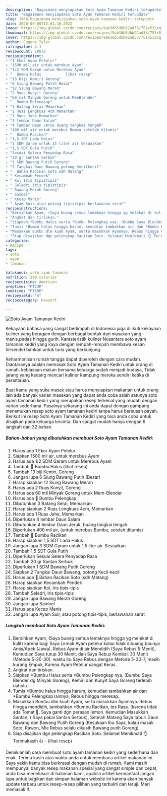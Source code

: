 ```yaml
---
description: "Bagaimana menyiapakan Soto Ayam Tamanan Kediri terupdate"
title: "Bagaimana menyiapakan Soto Ayam Tamanan Kediri terupdate"
slug: 1068-bagaimana-menyiapakan-soto-ayam-tamanan-kediri-terupdate
date: 2020-09-09T12:01:16.202Z
image: https://img-global.cpcdn.com/recipes/9ab36b5dbb92ad33/751x532cq70/soto-ayam-tamanan-kediri-foto-resep-utama.jpg
thumbnail: https://img-global.cpcdn.com/recipes/9ab36b5dbb92ad33/751x532cq70/soto-ayam-tamanan-kediri-foto-resep-utama.jpg
cover: https://img-global.cpcdn.com/recipes/9ab36b5dbb92ad33/751x532cq70/soto-ayam-tamanan-kediri-foto-resep-utama.jpg
author: Eugene Tyler
ratingvalue: 4.1
reviewcount: 18836
recipeingredient:
- "1 Ekor Ayam Petelur"
- "1500 mil air untuk merebus Ayam"
- "1/2 SDM Garam untuk Merebus Ayam"
- "  Bumbu Halus           lihat resep"
- "13 biji Kemiri Goreng"
- "6 Siung Bawang Putih Besar"
- "12 Siung Bawang Merah"
- "2 Ruas Kunyit Goreng"
- "60 mil Minyak Goreng untuk MemBlender"
- "  Bumbu Pelengkap"
- "3 Batang Serai Memarkan"
- "2 Ruas Lengkuas 4cm Memarkan"
- "1 Ruas Jahe Memarkan"
- "4 lembar Daun Salam"
- "4 lembar Daun Jeruk buang tangkai tengah"
- "400 mil air untuk merebus Bumbu setelah ditumis"
- "  Bumbu Racikan"
- "1,5 SDT Lada Halus"
- "3 SDM Garam untuk 15 liter air Sesuaikan"
- "1,5 SDT Gula Putih"
- "Sesuai Selera Penyedap Rasa"
- "20 gr Santan Serbuk"
- "1 SDM Bawang Putih Goreng"
- "2 Tangkai Daun Bawang potong Kecilkecil"
- "  Bahan Racikan Soto sdh Matang"
- " Kecambah Pendek"
- " Kol Iris tipistipis"
- " Seledri Iris tipistipis"
- " Bawang Merah Goreng"
- " Sambel"
- " Kecap Manis"
- " Ayam Suir atau potong tipistipis berlawanan serat"
recipeinstructions:
- "Bersihkan Ayam, (Saya buang semua lemaknya hingga yg melekat di kulit) karena bagi Saya Lemak Ayam petelur kalau tidak dibuang baunya Amis/Apek (Jawa). Rebus Ayam di air Mendidih (Saya Rebus 5 Menit), Kemudian Saya tutup 30 Menit, dan Saya Rebus Kembali 30 Menit (Metode 5-30-30), waktu itu Saya Rebus dengan Metode 5-30-7, masih kurang Empuk, Karena Ayam Petelur sangat Keras."
- "Angkat dan tiriskan."
- "Siapkan *Bumbu Halus serta *Bumbu Pelengkap nya. (Bumbu Saya Blender dg Minyak Goreng), Kemiri dan Kunyit Saya Goreng terlebih dahulu."
- "Tumis *Bumbu halus hingga harum, kemudian tambahkan air dan *Bumbu Pelengkap lainnya, Rebus hingga meresap."
- "Masukkan Bumbu dlm kuah Ayam, serta masukkan Ayamnya. Rebus hingga mendidih, tambahkan *Bumbu Racikan, tes Rasa. (karena tidak ada Tomat 🍅, Saya ganti dgn perasan lemon. Kemudian Masukkan Santan, ( Saya pakai Santan Serbuk), Setelah Matang Saya taburi Daun Bawang dan Bawang Putih Goreng (Kesukaan Ibu Saya, kalau masak Soto, Rawon, Mie Rebus selalu dikasih Bawang putih Goreng)"
- "Siap disajikan dgn pelengkap Racikan Soto. Selamat Menikmati 👌 Terimakasih 👍           (lihat resep)"
categories:
- Recipe
tags:
- soto
- ayam
- tamanan

katakunci: soto ayam tamanan 
nutrition: 290 calories
recipecuisine: American
preptime: "PT23M"
cooktime: "PT35M"
recipeyield: "4"
recipecategory: Dessert

---
```



![Soto Ayam Tamanan Kediri](https://img-global.cpcdn.com/recipes/9ab36b5dbb92ad33/751x532cq70/soto-ayam-tamanan-kediri-foto-resep-utama.jpg)

Kekayaan bahasa yang sangat berlimpah di Indonesia juga di ikuti kekayaan kuliner yang beragam dengan berbagai bentuk dari masakan yang manis,pedas hingga gurih. Karasteristik kuliner Nusantara soto ayam tamanan kediri yang kaya dengan rempah-rempah membawa kesan tersendiri bahkan untuk turis yang berkunjung.




Keharmonisan rumah tangga dapat diperoleh dengan cara mudah. Diantaranya adalah memasak Soto Ayam Tamanan Kediri untuk orang di rumah. kebiasaan makan bersama keluarga sudah menjadi budaya, Tidak jarang yang kadang mencari kuliner kampung mereka sendiri ketika di perantauan.

Buat kamu yang suka masak atau harus menyiapkan makanan untuk orang lain ada banyak varian masakan yang dapat anda coba salah satunya soto ayam tamanan kediri yang merupakan resep terkenal yang mudah dengan varian sederhana. Pasalnya sekarang ini anda dapat dengan gampang menemukan resep soto ayam tamanan kediri tanpa harus bersusah payah.
Berikut ini resep Soto Ayam Tamanan Kediri yang bisa anda coba untuk disajikan pada keluarga tercinta. Dan sangat mudah hanya dengan 6 langkah dan 32 bahan.


<!--inarticleads1-->

##### Bahan-bahan yang dibutuhkan membuat Soto Ayam Tamanan Kediri:

1. Harus ada 1 Ekor Ayam Petelur
1. Siapkan 1500 mil air, untuk merebus Ayam
1. Harus ada 1/2 SDM Garam untuk Merebus Ayam
1. Tambah  📝 Bumbu Halus           (lihat resep)
1. Tambah 13 biji Kemiri, Goreng
1. Jangan lupa 6 Siung Bawang Putih (Besar)
1. Harap siapkan 12 Siung Bawang Merah
1. Harus ada 2 Ruas Kunyit, Goreng
1. Harus ada 60 mil Minyak Goreng untuk Mem-Blender
1. Harus ada  📝 Bumbu Pelengkap
1. Dibutuhkan 3 Batang Serai, Memarkan
1. Harap siapkan 2 Ruas Lengkuas 4cm, Memarkan
1. Harus ada 1 Ruas Jahe, Memarkan
1. Diperlukan 4 lembar Daun Salam
1. Dibutuhkan 4 lembar Daun Jeruk, buang tangkai tengah
1. Diperlukan 400 mil air, (untuk merebus Bumbu, setelah ditumis)
1. Tambah  📝 Bumbu Racikan
1. Harap siapkan 1,5 SDT Lada Halus
1. Jangan lupa 3 SDM Garam untuk 1,5 liter air. Sesuaikan
1. Tambah 1,5 SDT Gula Putih
1. Diperlukan Sesuai Selera Penyedap Rasa
1. Tambah 20 gr Santan Serbuk
1. Diperlukan 1 SDM Bawang Putih Goreng
1. Siapkan 2 Tangkai Daun Bawang, potong Kecil-kecil
1. Harus ada  📝 Bahan Racikan Soto (sdh Matang)
1. Harap siapkan  Kecambah Pendek
1. Harap siapkan  Kol, Iris tipis-tipis
1. Tambah  Seledri, Iris tipis-tipis
1. Jangan lupa  Bawang Merah Goreng
1. Jangan lupa  Sambel
1. Harus ada  Kecap Manis
1. Jangan lupa  Ayam Suir, atau potong tipis-tipis, berlawanan serat




<!--inarticleads2-->

##### Langkah membuat  Soto Ayam Tamanan Kediri:

1. Bersihkan Ayam, (Saya buang semua lemaknya hingga yg melekat di kulit) karena bagi Saya Lemak Ayam petelur kalau tidak dibuang baunya Amis/Apek (Jawa). Rebus Ayam di air Mendidih (Saya Rebus 5 Menit), Kemudian Saya tutup 30 Menit, dan Saya Rebus Kembali 30 Menit (Metode 5-30-30), waktu itu Saya Rebus dengan Metode 5-30-7, masih kurang Empuk, Karena Ayam Petelur sangat Keras.
1. Angkat dan tiriskan.
1. Siapkan *Bumbu Halus serta *Bumbu Pelengkap nya. (Bumbu Saya Blender dg Minyak Goreng), Kemiri dan Kunyit Saya Goreng terlebih dahulu.
1. Tumis *Bumbu halus hingga harum, kemudian tambahkan air dan *Bumbu Pelengkap lainnya, Rebus hingga meresap.
1. Masukkan Bumbu dlm kuah Ayam, serta masukkan Ayamnya. Rebus hingga mendidih, tambahkan *Bumbu Racikan, tes Rasa. (karena tidak ada Tomat 🍅, Saya ganti dgn perasan lemon. Kemudian Masukkan Santan, ( Saya pakai Santan Serbuk), Setelah Matang Saya taburi Daun Bawang dan Bawang Putih Goreng (Kesukaan Ibu Saya, kalau masak Soto, Rawon, Mie Rebus selalu dikasih Bawang putih Goreng)
1. Siap disajikan dgn pelengkap Racikan Soto. Selamat Menikmati 👌 Terimakasih 👍 -           (lihat resep)




Demikianlah cara membuat soto ayam tamanan kediri yang sederhana dan enak. Terima kasih atas waktu anda untuk membaca artikel makanan ini. Saya yakin kamu bisa berkreasi dengan mudah di rumah. Kami masih mempunyai banyak resep makanan spesial yang sangat simple dan cepat, anda bisa menelusuri di halaman kami, apabila artikel bermanfaat jangan lupa untuk bagikan dan simpan halaman website ini karena akan banyak update terbaru untuk resep-resep pilihan yang terbukti dan teruji. Mari memasak !!. 
